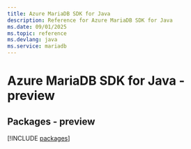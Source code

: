 ```yaml
---
title: Azure MariaDB SDK for Java
description: Reference for Azure MariaDB SDK for Java
ms.date: 09/01/2025
ms.topic: reference
ms.devlang: java
ms.service: mariadb
---
```

# Azure MariaDB SDK for Java - preview
## Packages - preview
[!INCLUDE [packages](mariadb-index.md)]